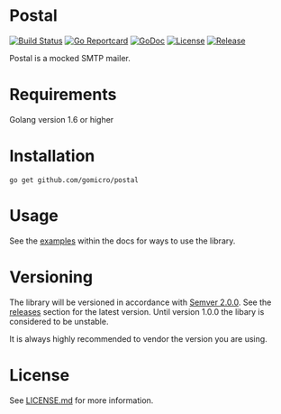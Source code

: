 # Postal
[![Build Status](https://travis-ci.org/gomicro/postal.svg)](https://travis-ci.org/gomicro/postal)
[![Go Reportcard](https://goreportcard.com/badge/github.com/gomicro/postal)](https://goreportcard.com/report/github.com/gomicro/postal)
[![GoDoc](https://godoc.org/github.com/gomicro/postal?status.svg)](https://godoc.org/github.com/gomicro/postal)
[![License](https://img.shields.io/github/license/gomicro/postal.svg)](https://github.com/gomicro/postal/blob/master/LICENSE.md)
[![Release](https://img.shields.io/github/release/gomicro/postal.svg)](https://github.com/gomicro/postal/releases/latest)

Postal is a mocked SMTP mailer.

# Requirements
Golang version 1.6 or higher

# Installation

```
go get github.com/gomicro/postal
```

# Usage
See the [examples](https://godoc.org/github.com/gomicro/postal#pkg-examples) within the docs for ways to use the library.

# Versioning
The library will be versioned in accordance with [Semver 2.0.0](http://semver.org).  See the [releases](https://github.com/gomicro/postal/releases) section for the latest version.  Until version 1.0.0 the libary is considered to be unstable.

It is always highly recommended to vendor the version you are using.

# License
See [LICENSE.md](./LICENSE.md) for more information.
